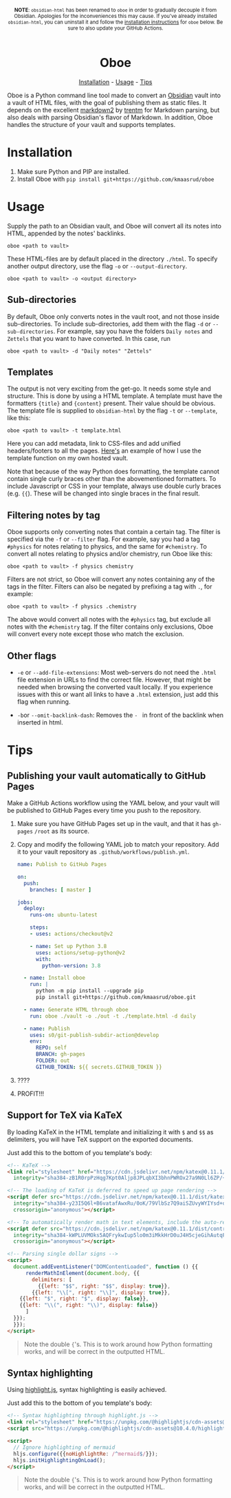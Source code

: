 <div align="center"><sup><b>NOTE</b>: <code>obsidian-html</code> has been renamed to <code>oboe</code> in order to gradually decouple it from Obsidian. Apologies for the inconveniences this may cause. If you've already installed <code>obsidian-html</code>, you can uninstall it and follow the <a href="#installation">installation instructions</a> for <code>oboe</code> below. Be sure to also update your GitHub Actions.</sup></div>

<br>

<div align="center"><h1>Oboe</h1></div>

<p align="center">
  <a href="#installation">Installation</a> -
  <a href="#usage">Usage</a> -
  <a href="#tips">Tips</a>
</p>

Oboe is a Python command line tool made to convert an [Obsidian](https://obsidian.md/) vault into a vault of HTML files, with the goal of publishing them as static files. It depends on the excellent [markdown2](https://github.com/trentm/python-markdown2) by [trentm](https://github.com/trentm) for Markdown parsing, but also deals with parsing Obsidian's flavor of Markdown. In addition, Oboe handles the structure of your vault and supports templates.

# Installation

1. Make sure Python and PIP are installed.
2. Install Oboe with `pip install git+https://github.com/kmaasrud/oboe`

# Usage

Supply the path to an Obsidian vault, and Oboe will convert all its notes into HTML, appended by the notes' backlinks.

    oboe <path to vault>

These HTML-files are by default placed in the directory `./html`. To specify another output directory, use the flag `-o` or `--output-directory`.

    oboe <path to vault> -o <output directory>

## Sub-directories

By default, Oboe only converts notes in the vault root, and not those inside sub-directories. To include sub-directories, add them with the flag `-d` or `--sub-directories`. For example, say you have the folders `Daily notes` and `Zettels` that you want to have converted. In this case, run

    oboe <path to vault> -d "Daily notes" "Zettels"

## Templates

The output is not very exciting from the get-go. It needs some style and structure. This is done by using a HTML template. A template must have the formatters `{title}` and `{content}` present. Their value should be obvious. The template file is supplied to `obsidian-html` by the flag `-t` or `--template`, like this:

    oboe <path to vault> -t template.html

Here you can add metadata, link to CSS-files and add unified headers/footers to all the pages. [Here's](https://github.com/kmaasrud/brain/blob/master/template.html) an example of how I use the template function on my own hosted vault.

Note that because of the way Python does formatting, the template cannot contain single curly braces other than the abovementioned formatters. To include Javascript or CSS in your template, always use double curly braces (e.g. `{{`). These will be changed into single braces in the final result.

## Filtering notes by tag

Oboe supports only converting notes that contain a certain tag. The filter is specified via the `-f` or `--filter` flag. For example, say you had a tag `#physics` for notes relating to physics, and the same for `#chemistry`. To convert all notes relating to physics and/or chemistry, run Oboe like this:

    oboe <path to vault> -f physics chemistry

Filters are not strict, so Oboe will convert any notes containing any of the tags in the filter. Filters can also be negated by prefixing a tag with `.`, for example:

    oboe <path to vault> -f physics .chemistry

The above would convert all notes with the `#physics` tag, but exclude all notes with the `#chemistry` tag. If the filter contains only exclusions, Oboe will convert every note except those who match the exclusion.

## Other flags

- `-e` or `--add-file-extensions`: Most web-servers do not need the `.html` file extension in URLs to find the correct file. However, that might be needed when browsing the converted vault locally. If you experience issues with this or want all links to have a `.html` extension, just add this flag when running.

- `-b`or `--omit-backlink-dash`: Removes the `- ` in front of the backlink when inserted in html.

# Tips

## Publishing your vault automatically to GitHub Pages

Make a GitHub Actions workflow using the YAML below, and your vault will be published to GitHub Pages every time you push to the repository.

1. Make sure you have GitHub Pages set up in the vault, and that it has `gh-pages` `/root` as its source.
2. Copy and modify the following YAML job to match your repository. Add it to your vault repository as `.github/workflows/publish.yml`.

    ```yaml
    name: Publish to GitHub Pages

    on:
      push:
        branches: [ master ]

    jobs:
      deploy:
        runs-on: ubuntu-latest

        steps:
        - uses: actions/checkout@v2

        - name: Set up Python 3.8
          uses: actions/setup-python@v2
          with:
            python-version: 3.8

      - name: Install oboe
        run: |
          python -m pip install --upgrade pip
          pip install git+https://github.com/kmaasrud/oboe.git

      - name: Generate HTML through oboe
        run: oboe ./vault -o ./out -t ./template.html -d daily

      - name: Publish
        uses: s0/git-publish-subdir-action@develop
        env:
          REPO: self
          BRANCH: gh-pages
          FOLDER: out
          GITHUB_TOKEN: ${{ secrets.GITHUB_TOKEN }}
    ```
3. ????
4. PROFIT!!!

## Support for TeX via KaTeX

By loading KaTeX in the HTML template and initializing it with `$` and `$$` as delimiters, you will have TeX support on the exported documents.

Just add this to the bottom of you template's body:

```html
<!-- KaTeX -->
<link rel="stylesheet" href="https://cdn.jsdelivr.net/npm/katex@0.11.1/dist/katex.min.css"
  integrity="sha384-zB1R0rpPzHqg7Kpt0Aljp8JPLqbXI3bhnPWROx27a9N0Ll6ZP/+DiW/UqRcLbRjq" crossorigin="anonymous">

<!-- The loading of KaTeX is deferred to speed up page rendering -->
<script defer src="https://cdn.jsdelivr.net/npm/katex@0.11.1/dist/katex.min.js"
  integrity="sha384-y23I5Q6l+B6vatafAwxRu/0oK/79VlbSz7Q9aiSZUvyWYIYsd+qj+o24G5ZU2zJz"
  crossorigin="anonymous"></script>

<!-- To automatically render math in text elements, include the auto-render extension: -->
<script defer src="https://cdn.jsdelivr.net/npm/katex@0.11.1/dist/contrib/auto-render.min.js"
  integrity="sha384-kWPLUVMOks5AQFrykwIup5lo0m3iMkkHrD0uJ4H5cjeGihAutqP0yW0J6dpFiVkI"
  crossorigin="anonymous"></script>

<!-- Parsing single dollar signs -->
<script>
  document.addEventListener("DOMContentLoaded", function () {{
      renderMathInElement(document.body, {{
        delimiters: [
          {{left: "$$", right: "$$", display: true}},
        {{left: "\\[", right: "\\]", display: true}},
    {{left: "$", right: "$", display: false}},
    {{left: "\\(", right: "\\)", display: false}}
      ]
  }});
  }});
</script>
```

> Note the double `{`'s. This is to work around how Python formatting works, and will be correct in the outputted HTML.

## Syntax highlighting

Using [highlight.js](https://highlightjs.org/), syntax highlighting is easily achieved.

Just add this to the bottom of you template's body:

```html
<!-- Syntax highlighting through highlight.js -->
<link rel="stylesheet" href="https://unpkg.com/@highlightjs/cdn-assets@10.4.0/styles/default.min.css">
<script src="https://unpkg.com/@highlightjs/cdn-assets@10.4.0/highlight.min.js"></script>

<script>
  // Ignore highlighting of mermaid
  hljs.configure({{noHighlightRe: /^mermaid$/}});
  hljs.initHighlightingOnLoad();
</script>
```

> Note the double `{`'s. This is to work around how Python formatting works, and will be correct in the outputted HTML.

